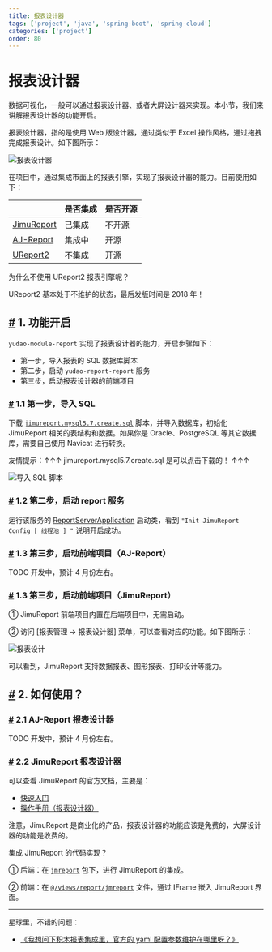 ```yaml
---
title: 报表设计器
tags: ['project', 'java', 'spring-boot', 'spring-cloud']
categories: ['project']
order: 80
---
```

# 报表设计器

数据可视化，一般可以通过报表设计器、或者大屏设计器来实现。本小节，我们来讲解报表设计器的功能开启。

 报表设计器，指的是使用 Web 版设计器，通过类似于 Excel 操作风格，通过拖拽完成报表设计。如下图所示：

 ![报表设计器](https://cloud.iocoder.cn/img/%E5%A4%A7%E5%B1%8F%E6%89%8B%E5%86%8C/%E6%8A%A5%E8%A1%A8%E8%AE%BE%E8%AE%A1%E5%99%A8/%E6%8A%A5%E8%A1%A8%E8%AE%BE%E8%AE%A1%E5%99%A8.gif)

 在项目中，通过集成市面上的报表引擎，实现了报表设计器的能力。目前使用如下：



|  | 是否集成 | 是否开源 |
| --- | --- | --- |
| [JimuReport](https://github.com/jeecgboot/JimuReport) | 已集成 | 不开源 |
| [AJ-Report](https://gitee.com/anji-plus/report) | 集成中 | 开源 |
| [UReport2](https://github.com/youseries/ureport) | 不集成 | 开源 |

 为什么不使用 UReport2 报表引擎呢？

 UReport2 基本处于不维护的状态，最后发版时间是 2018 年！

 ## [#](#_1-功能开启) 1. 功能开启

 `yudao-module-report` 实现了报表设计器的能力，开启步骤如下：

 * 第一步，导入报表的 SQL 数据库脚本
* 第二步，启动 `yudao-report-report` 服务
* 第三步，启动报表设计器的前端项目

 ### [#](#_1-1-第一步-导入-sql) 1.1 第一步，导入 SQL

 下载 [`jimureport.mysql5.7.create.sql`](/file/jimureport.mysql5.7.create.sql) 脚本，并导入数据库，初始化 JimuReport 相关的表结构和数据。如果你是 Oracle、PostgreSQL 等其它数据库，需要自己使用 Navicat 进行转换。

 友情提示：↑↑↑ jimureport.mysql5.7.create.sql 是可以点击下载的！ ↑↑↑

 ![导入 SQL 脚本](https://cloud.iocoder.cn/img/%E5%A4%A7%E5%B1%8F%E6%89%8B%E5%86%8C/%E6%8A%A5%E8%A1%A8%E8%AE%BE%E8%AE%A1%E5%99%A8/%E7%AC%AC%E4%BA%8C%E6%AD%A5-01.png)

 ### [#](#_1-2-第二步-启动-report-服务) 1.2 第二步，启动 report 服务

 运行该服务的 [ReportServerApplication](https://github.com/YunaiV/yudao-cloud/blob/master/yudao-module-report/yudao-module-report-biz/src/main/java/cn/iocoder/yudao/module/report/ReportServerApplication.java) 启动类，看到 `"Init JimuReport Config [ 线程池 ] "` 说明开启成功。

 ### [#](#_1-3-第三步-启动前端项目-aj-report) 1.3 第三步，启动前端项目（AJ-Report）

 TODO 开发中，预计 4 月份左右。

 ### [#](#_1-3-第三步-启动前端项目-jimureport) 1.3 第三步，启动前端项目（JimuReport）

 ① JimuReport 前端项目内置在后端项目中，无需启动。

 ② 访问 [报表管理 -> 报表设计器] 菜单，可以查看对应的功能。如下图所示：

 ![报表设计](https://cloud.iocoder.cn/img/%E5%A4%A7%E5%B1%8F%E6%89%8B%E5%86%8C/%E6%8A%A5%E8%A1%A8%E8%AE%BE%E8%AE%A1%E5%99%A8/%E7%AC%AC%E5%9B%9B%E6%AD%A5-JimuReport.png)

 可以看到，JimuReport 支持数据报表、图形报表、打印设计等能力。

 ## [#](#_2-如何使用) 2. 如何使用？

 ### [#](#_2-1-aj-report-报表设计器) 2.1 AJ-Report 报表设计器

 TODO 开发中，预计 4 月份左右。

 ### [#](#_2-2-jimureport-报表设计器) 2.2 JimuReport 报表设计器

 可以查看 JimuReport 的官方文档，主要是：

 * [快速入门](http://report.jeecg.com/2075805)
* [操作手册（报表设计器）](http://report.jeecg.com/1423422)

 注意，JimuReport 是商业化的产品，报表设计器的功能应该是免费的，大屏设计器的功能是收费的。

 集成 JimuReport 的代码实现？

 ① 后端：在 [`jmreport`](https://github.com/YunaiV/yudao-cloud/tree/master/yudao-module-report/yudao-module-report-biz/src/main/java/cn/iocoder/yudao/module/report/framework/jmreport) 包下，进行 JimuReport 的集成。

 ② 前端：在 [`@/views/report/jmreport`](https://github.com/yudaocode/yudao-ui-admin-vue2/blob/master/src/views/report/jmreport/index.vue) 文件，通过 IFrame 嵌入 JimuReport 界面。



---

 星球里，不错的问题：

 * [《我想问下积木报表集成里，官方的 yaml 配置参数维护在哪里呀？》](https://t.zsxq.com/19s87CV2J)
